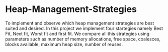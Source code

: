 # Heap-Management-Strategies
To implement and observe which heap management strategies are best suited and desired. 
In this project we implement four startegies namely Best Fit, Next fit, Worst fit and first fit.
We compare all this strategies using parameters such as number of memory allocations, free space, coalesces, blocks available, maximum heap size, number of reuses.
